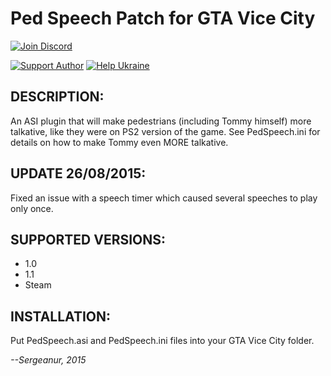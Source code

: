 # Ped Speech Patch for GTA Vice City

[![Join Discord](https://img.shields.io/badge/discord-join-7289DA.svg?logo=discord&longCache=true&style=flat)](https://discord.gg/WgAg9ymHbj)

[![Support Author](https://img.shields.io/badge/support-author-blue)](https://bit.ly/3sX2oMk) [![Help Ukraine](https://img.shields.io/badge/help-ukraine-yellow)](https://bit.ly/3afhuGm)

## DESCRIPTION:
An ASI plugin that will make pedestrians (including Tommy himself) more talkative,
like they were on PS2 version of the game. See PedSpeech.ini for details on how
to make Tommy even MORE talkative.

## UPDATE 26/08/2015:
Fixed an issue with a speech timer which caused several speeches to play only once.

## SUPPORTED VERSIONS:
* 1.0
* 1.1
* Steam

## INSTALLATION:
Put PedSpeech.asi and PedSpeech.ini files into your GTA Vice City folder.

_--Sergeanur, 2015_
